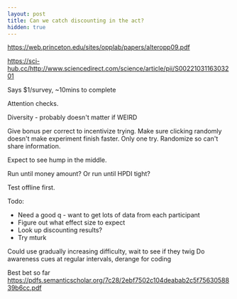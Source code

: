 ```yaml
---
layout: post
title: Can we catch discounting in the act?
hidden: true
---
```


https://web.princeton.edu/sites/opplab/papers/alteropp09.pdf

https://sci-hub.cc/http://www.sciencedirect.com/science/article/pii/S0022103116303201

Says $1/survey, ~10mins to complete

Attention checks. 

Diversity - probably doesn't matter if WEIRD

Give bonus per correct to incentivize trying. Make sure clicking randomly doesn't make experiment finish faster. Only one try. Randomize so can't share information.

Expect to see hump in the middle. 

Run until money amount? Or run until HPDI tight?

Test offline first.

Todo:

* Need a good q - want to get lots of data from each participant
* Figure out what effect size to expect
* Look up discounting results?
* Try mturk

Could use gradually increasing difficulty, wait to see if they twig
Do awareness cues at regular intervals, derange for coding

Best bet so far https://pdfs.semanticscholar.org/7c28/2ebf7502c104deabab2c5f7563058839b6cc.pdf

